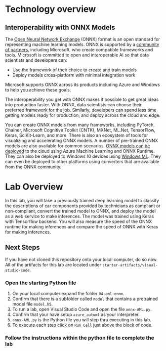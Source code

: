 # Technology overview

## Interoperability with ONNX Models
The [Open Neural Network Exchange](https://onnx.ai/) (ONNX) format is an open standard for representing machine learning models. ONNX is supported by a [community of partners](https://onnx.ai/supported-tools), including Microsoft, who create compatible frameworks and tools. Microsoft is committed to open and interoperable AI so that data scientists and developers can:

- Use the framework of their choice to create and train models
- Deploy models cross-platform with minimal integration work

Microsoft supports ONNX across its products including Azure and Windows to help you achieve these goals.

The interoperability you get with ONNX makes it possible to get great ideas into production faster. With ONNX, data scientists can choose their preferred framework for the job. Similarly, developers can spend less time getting models ready for production, and deploy across the cloud and edge.

You can create ONNX models from many frameworks, including PyTorch, Chainer, Microsoft Cognitive Toolkit (CNTK), MXNet, ML.Net, TensorFlow, Keras, SciKit-Learn, and more.
There is also an ecosystem of tools for visualizing and accelerating ONNX models. A number of pre-trained ONNX models are also available for common scenarios.
[ONNX models can be deployed](https://docs.microsoft.com/azure/machine-learning/service/how-to-build-deploy-onnx#deploy) to the cloud using Azure Machine Learning and ONNX Runtime. They can also be deployed to Windows 10 devices using [Windows ML](https://docs.microsoft.com/windows/ai/). They can even be deployed to other platforms using converters that are available from the ONNX community.

# Lab Overview
In this lab, you will take a previously trained deep learning model to classify the descriptions of car components provided by technicians as compliant or non-compliant, convert the trained model to ONNX, and deploy the model as a web service to make inferences. The model was trained using Keras with Tensorflow backend. You will also measure the speed of the ONNX runtime for making inferences and compare the speed of ONNX with Keras for making inferences.

## Next Steps

If you have not cloned this repository onto your local computer, do so now. All of the artifacts for this lab are located under `starter-artifacts/visual-studio-code`.

### Open the starting Python file
1. On your local computer expand the folder `04-aml-onnx`.
2. Confirm that there is a subfolder called `model` that contains a pretrained model file `model.h5`.
3. To run a lab, open Visual Studio Code and open the file `onnx-AML.py`.
4. Confirm that your have setup `azure_automl` as your interpreter.
5. `onnx-AML.py` is the Python file you will step thru executing in this lab.
6. To execute each step click on `Run Cell` just above the block of code. 

### Follow the instructions within the python file to complete the lab
